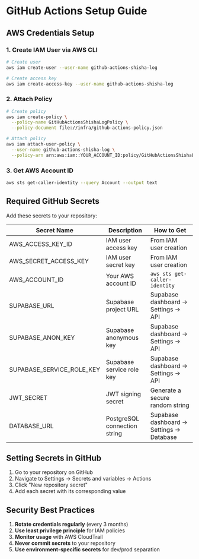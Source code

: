 # GitHub Actions Setup Guide

## AWS Credentials Setup

### 1. Create IAM User via AWS CLI

```bash
# Create user
aws iam create-user --user-name github-actions-shisha-log

# Create access key
aws iam create-access-key --user-name github-actions-shisha-log
```

### 2. Attach Policy

```bash
# Create policy
aws iam create-policy \
  --policy-name GitHubActionsShishaLogPolicy \
  --policy-document file://infra/github-actions-policy.json

# Attach policy
aws iam attach-user-policy \
  --user-name github-actions-shisha-log \
  --policy-arn arn:aws:iam::YOUR_ACCOUNT_ID:policy/GitHubActionsShishaLogPolicy
```

### 3. Get AWS Account ID

```bash
aws sts get-caller-identity --query Account --output text
```

## Required GitHub Secrets

Add these secrets to your repository:

| Secret Name | Description | How to Get |
|------------|-------------|------------|
| AWS_ACCESS_KEY_ID | IAM user access key | From IAM user creation |
| AWS_SECRET_ACCESS_KEY | IAM user secret key | From IAM user creation |
| AWS_ACCOUNT_ID | Your AWS account ID | `aws sts get-caller-identity` |
| SUPABASE_URL | Supabase project URL | Supabase dashboard → Settings → API |
| SUPABASE_ANON_KEY | Supabase anonymous key | Supabase dashboard → Settings → API |
| SUPABASE_SERVICE_ROLE_KEY | Supabase service role key | Supabase dashboard → Settings → API |
| JWT_SECRET | JWT signing secret | Generate a secure random string |
| DATABASE_URL | PostgreSQL connection string | Supabase dashboard → Settings → Database |

## Setting Secrets in GitHub

1. Go to your repository on GitHub
2. Navigate to Settings → Secrets and variables → Actions
3. Click "New repository secret"
4. Add each secret with its corresponding value

## Security Best Practices

1. **Rotate credentials regularly** (every 3 months)
2. **Use least privilege principle** for IAM policies
3. **Monitor usage** with AWS CloudTrail
4. **Never commit secrets** to your repository
5. **Use environment-specific secrets** for dev/prod separation